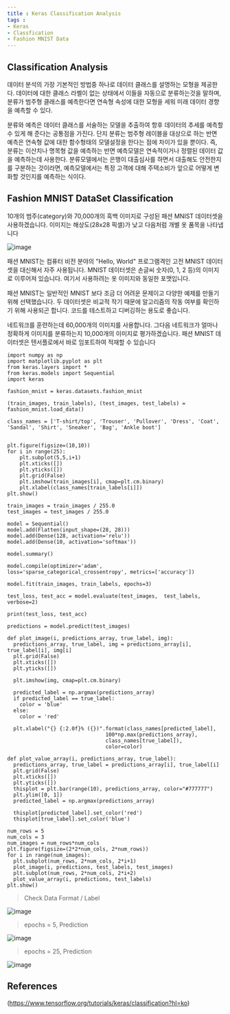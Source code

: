 ```yaml
---
title : Keras Classification Analysis
tags :
- Keras
- Classfication
- Fashion MNIST Data
---
```


## Classification Analysis

데이터 분석의 가장 기본적인 방법중 하나로 데이터 클래스를 설명하는 모형을 제공한다. 데이터에 대한 클래스 라벨이 없는 상태에서 이들을 자동으로 분류하는것을 말하며, 분류가 범주형 클래스를 예측한다면 연속형 속성에 대한 모형을 세워 미래 데이터 경향을 예측할 수 있다.


분류와 예측은 데이터 클래스를 서술하는 모델을 추출하여 항후 데이터의 추세를 예측할 수 있게 해 준다는 공통점을 가진다. 단지 분류는 범주형 레이블을 대상으로 하는 반면 예측은 연속형 값에 대한 함수형태의 모델설정을 한다는 점에 차이가 있을 뿐이다. 즉, 분류는 이산치나 명목형 값을 예측하는 반면 예측모델은 연속적이거나 정렬된 데이터 값을 예측하는데 사용한다. 분류모델에서는 은행이 대출심사를 하면서 대출해도 안전한지를 구분하는 것이라면, 예측모델에서는 특정 고객에 대해 주택소비가 앞으로 어떻게 변화할 것인지를 예측하는 식이다.

## Fashion MNIST DataSet Classification

10개의 범주(category)와 70,000개의 흑백 이미지로 구성된 패션 MNIST 데이터셋을 사용하겠습니다. 이미지는 해상도(28x28 픽셀)가 낮고 다음처럼 개별 옷 품목을 나타냅니다

![image](https://user-images.githubusercontent.com/44635266/69493671-ce0d2b00-0ef4-11ea-9da4-690ba49d2de9.png)

패션 MNIST는 컴퓨터 비전 분야의 "Hello, World" 프로그램격인 고전 MNIST 데이터셋을 대신해서 자주 사용됩니다. MNIST 데이터셋은 손글씨 숫자(0, 1, 2 등)의 이미지로 이루어져 있습니다. 여기서 사용하려는 옷 이미지와 동일한 포맷입니다.

패션 MNIST는 일반적인 MNIST 보다 조금 더 어려운 문제이고 다양한 예제를 만들기 위해 선택했습니다. 두 데이터셋은 비교적 작기 때문에 알고리즘의 작동 여부를 확인하기 위해 사용되곤 합니다. 코드를 테스트하고 디버깅하는 용도로 좋습니다.

네트워크를 훈련하는데 60,000개의 이미지를 사용합니다. 그다음 네트워크가 얼마나 정확하게 이미지를 분류하는지 10,000개의 이미지로 평가하겠습니다. 패션 MNIST 데이터셋은 텐서플로에서 바로 임포트하여 적재할 수 있습니다

```
import numpy as np
import matplotlib.pyplot as plt
from keras.layers import *
from keras.models import Sequential
import keras

fashion_mnist = keras.datasets.fashion_mnist

(train_images, train_labels), (test_images, test_labels) = fashion_mnist.load_data()

class_names = ['T-shirt/top', 'Trouser', 'Pullover', 'Dress', 'Coat', 'Sandal', 'Shirt', 'Sneaker', 'Bag', 'Ankle boot']


plt.figure(figsize=(10,10))
for i in range(25):
    plt.subplot(5,5,i+1)
    plt.xticks([])
    plt.yticks([])
    plt.grid(False)
    plt.imshow(train_images[i], cmap=plt.cm.binary)
    plt.xlabel(class_names[train_labels[i]])
plt.show()

train_images = train_images / 255.0
test_images = test_images / 255.0

model = Sequential()
model.add(Flatten(input_shape=(28, 28)))
model.add(Dense(128, activation='relu'))
model.add(Dense(10, activation='softmax'))

model.summary()

model.compile(optimizer='adam', loss='sparse_categorical_crossentropy', metrics=['accuracy'])

model.fit(train_images, train_labels, epochs=3)

test_loss, test_acc = model.evaluate(test_images,  test_labels, verbose=2)

print(test_loss, test_acc)

predictions = model.predict(test_images)

def plot_image(i, predictions_array, true_label, img):
  predictions_array, true_label, img = predictions_array[i], true_label[i], img[i]
  plt.grid(False)
  plt.xticks([])
  plt.yticks([])

  plt.imshow(img, cmap=plt.cm.binary)

  predicted_label = np.argmax(predictions_array)
  if predicted_label == true_label:
    color = 'blue'
  else:
    color = 'red'

  plt.xlabel("{} {:2.0f}% ({})".format(class_names[predicted_label],
                                100*np.max(predictions_array),
                                class_names[true_label]),
                                color=color)

def plot_value_array(i, predictions_array, true_label):
  predictions_array, true_label = predictions_array[i], true_label[i]
  plt.grid(False)
  plt.xticks([])
  plt.yticks([])
  thisplot = plt.bar(range(10), predictions_array, color="#777777")
  plt.ylim([0, 1])
  predicted_label = np.argmax(predictions_array)

  thisplot[predicted_label].set_color('red')
  thisplot[true_label].set_color('blue')

num_rows = 5
num_cols = 3
num_images = num_rows*num_cols
plt.figure(figsize=(2*2*num_cols, 2*num_rows))
for i in range(num_images):
  plt.subplot(num_rows, 2*num_cols, 2*i+1)
  plot_image(i, predictions, test_labels, test_images)
  plt.subplot(num_rows, 2*num_cols, 2*i+2)
  plot_value_array(i, predictions, test_labels)
plt.show()
```

> Check Data Format / Label

![image](https://user-images.githubusercontent.com/44635266/69493672-cf3e5800-0ef4-11ea-8d04-39f0937e774b.png)

> epochs = 5, Prediction

![image](https://user-images.githubusercontent.com/44635266/69493702-4aa00980-0ef5-11ea-8c80-84cc0e49f512.png)

> epochs = 25, Prediction

![image](https://user-images.githubusercontent.com/44635266/69493718-8935c400-0ef5-11ea-8999-372f30e3f916.png)

## References

(https://www.tensorflow.org/tutorials/keras/classification?hl=ko)

